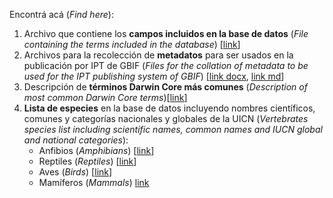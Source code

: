 Encontrá acá (*Find here*):

1. Archivo que contiene los **campos incluidos en la base de datos** (*File containing the terms included in the database*) [[link](/Useful%20files/biodiversidata_terms_DwC.csv)]
2. Archivos para la recolección de **metadatos** para ser usados en la publicación por IPT de GBIF (*Files for the collation of metadata to be used for the IPT publishing system of GBIF*) [[link docx](/Useful%20files/Modelo_Metadata.docx), [link md](/Useful%20files/Modelo_Metadata.md)]
3. Descripción de **términos Darwin Core más comunes** (*Description of most common Darwin Core terms*)[[link](/Useful%20files/Referencia_de_terminos_DarwinCore_Biodiversidata_2020.pdf)]
4. **Lista de especies** en la base de datos incluyendo nombres científicos, comunes y categorías nacionales y globales de la UICN (*Vertebrates species list including scientific names, common names and IUCN global and national categories*):
    + Anfibios (*Amphibians*) [[link](/Useful%20files/lista_especies_anfibios.csv)]
    + Reptiles (*Reptiles*) [[link](/Useful%20files/lista_especies_reptiles.csv)]
    + Aves (*Birds*) [[link](/Useful%20files/lista_especies_aves.csv)]
    + Mamíferos (*Mammals*) [link](/Useful%20files/lista_especies_mamiferos.csv)
   
